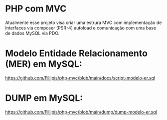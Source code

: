 # PHP com MVC

Atualmente esse projeto visa criar uma estrura MVC com implementação de Interfaces via composer (PSR-4) autoload e comunicação com uma base de dados MySQL via PDO.

# Modelo Entidade Relacionamento (MER) em MySQL:

https://github.com/Fillipis/php-mvc/blob/main/docs/script-modelo-er.sql

# DUMP em MySQL:

https://github.com/Fillipis/php-mvc/blob/main/dump/dump-modelo-er.sql

